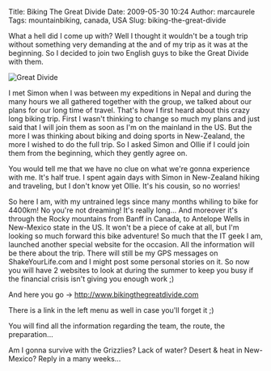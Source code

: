 Title: Biking The Great Divide
Date: 2009-05-30 10:24
Author: marcaurele
Tags: mountainbiking, canada, USA
Slug: biking-the-great-divide

What a hell did I come up with? Well I thought it wouldn't be a tough
trip without something very demanding at the and of my trip as it was at
the beginning. So I decided to join two English guys to bike the Great
Divide with them.

![Great Divide]({filename}/images/great_divide_set.gif)

I met Simon when I was between my expeditions in Nepal and during the
many hours we all gathered together with the group, we talked about our
plans for our long time of travel. That's how I first heard about this
crazy long biking trip. First I wasn't thinking to change so much my
plans and just said that I will join them as soon as I'm on the mainland
in the US. But the more I was thinking about biking and doing sports in
New-Zealand, the more I wished to do the full trip. So I asked Simon and
Ollie if I could join them from the beginning, which they gently agree
on.  

You would tell me that we have no clue on what we're gonna experience
with me. It's half true. I spent again days with Simon in New-Zealand
hiking and traveling, but I don't know yet Ollie. It's his cousin, so no
worries!

So here I am, with my untrained legs since many months whiling to bike
for 4400km! No you're not dreaming! It's really long... And moreover
it's through the Rocky mountains from Banff in Canada, to Antelope Wells
in New-Mexico state in the US. It won't be a piece of cake at all, but
I'm looking so much forward this bike adventure! So much that the IT
geek I am, launched another special website for the occasion. All the
information will be there about the trip. There will still be my GPS
messages on ShakeYourLife.com and I might post some personal stories on
it. So now you will have 2 websites to look at during the summer to keep
you busy if the financial crisis isn't giving you enough work ;)

And here you go -\> <http://www.bikingthegreatdivide.com>  

There is a link in the left menu as well in case you'll forget it ;)  

You will find all the information regarding the team, the route, the
preparation...

Am I gonna survive with the Grizzlies? Lack of water? Desert & heat in
New-Mexico? Reply in a many weeks...
